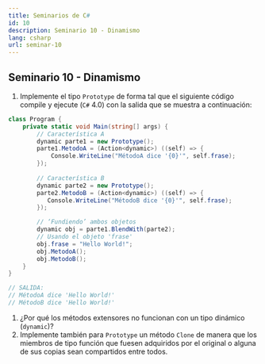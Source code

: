 ```yaml
---
title: Seminarios de C#
id: 10
description: Seminario 10 - Dinamismo
lang: csharp
url: seminar-10
---
```


## Seminario 10 - Dinamismo

1. Implemente el tipo `Prototype` de forma tal que el siguiente código compile y ejecute (`C#` 4.0) con la
salida que se muestra a continuación:

```c#
class Program {
    private static void Main(string[] args) {
        // Característica A
        dynamic parte1 = new Prototype();
        parte1.MetodoA = (Action<dynamic>) ((self) => {
            Console.WriteLine("MétodoA dice '{0}'", self.frase);
        });
        
        // Característica B
        dynamic parte2 = new Prototype();
        parte2.MetodoB = (Action<dynamic>) ((self) => {
           Console.WriteLine("MétodoB dice '{0}'", self.frase);
        });

        // ‘Fundiendo’ ambos objetos
        dynamic obj = parte1.BlendWith(parte2);        
        // Usando el objeto 'frase'
        obj.frase = "Hello World!";
        obj.MetodoA();
        obj.MetodoB();
    }
}

// SALIDA:
// MétodoA dice 'Hello World!'
// MétodoB dice 'Hello World!'
```

   1. ¿Por qué los métodos extensores no funcionan con un tipo dinámico (`dynamic`)?
   2. Implemente también para `Prototype` un método `Clone` de manera que los miembros de tipo función
que fuesen adquiridos por el original o alguna de sus copias sean compartidos entre todos.